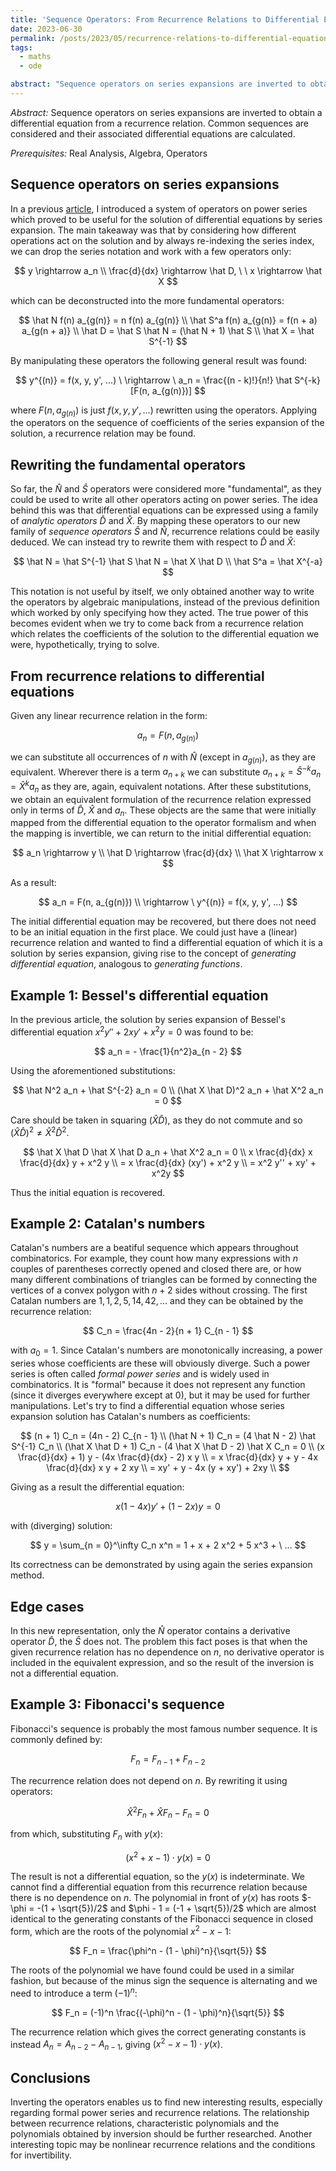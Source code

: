 ```yaml
---
title: 'Sequence Operators: From Recurrence Relations to Differential Equations'
date: 2023-06-30
permalink: /posts/2023/05/recurrence-relations-to-differential-equations/
tags:
  - maths
  - ode

abstract: "Sequence operators on series expansions are inverted to obtain a differential equation from a recurrence relation. Common sequences are considered and their associated differential equations are calculated."
---
```


_Abstract:_ Sequence operators on series expansions are inverted to obtain a differential equation from a recurrence relation. Common sequences are considered and their associated differential equations are calculated.

_Prerequisites:_ Real Analysis, Algebra, Operators

## Sequence operators on series expansions

In a previous [article](https://mattiaisgro.github.io/posts/2023/04/sequence-operators-differential-equations/), I introduced a system of operators on power series which proved to be useful for the solution of differential equations by series expansion. The main takeaway was that by considering how different operations act on the solution and by always re-indexing the series index, we can drop the series notation and work with a few operators only:

$$
y \rightarrow a_n \\
\frac{d}{dx} \rightarrow \hat D, \ \ x \rightarrow \hat X
$$

which can be deconstructed into the more fundamental operators:

$$
\hat N f(n) a_{g(n)} = n f(n) a_{g(n)} \\
\hat S^a f(n) a_{g(n)} = f(n + a) a_{g(n + a)} \\
\hat D = \hat S \hat N = (\hat N + 1) \hat S \\
\hat X = \hat S^{-1}
$$

By manipulating these operators the following general result was found:

$$
y^{(n)} = f(x, y, y', ...) \ \rightarrow \ a_n =  \frac{(n - k)!}{n!} \hat S^{-k} [F(n, a_{g(n)})]
$$

where $F(n, a_{g(n)})$ is just $f(x, y, y', ...)$ rewritten using the operators. Applying the operators on the sequence of coefficients of the series expansion of the solution, a recurrence relation may be found.

## Rewriting the fundamental operators

So far, the $\hat N$ and $\hat S$ operators were considered more "fundamental", as they could be used to write all other operators acting on power series. The idea behind this was that differential equations can be expressed using a family of *analytic operators* $\hat D$ and $\hat X$. By mapping these operators to our new family of *sequence operators* $\hat S$ and $\hat N$, recurrence relations could be easily deduced. We can instead try to rewrite them with respect to $\hat D$ and $\hat X$:

$$
\hat N = \hat S^{-1} \hat S \hat N = \hat X \hat D \\
\hat S^a = \hat X^{-a}
$$

This notation is not useful by itself, we only obtained another way to write the operators by algebraic manipulations, instead of the previous definition which worked by only specifying how they acted. The true power of this becomes evident when we try to come back from a recurrence relation which relates the coefficients of the solution to the differential equation we were, hypothetically, trying to solve.

## From recurrence relations to differential equations

Given any linear recurrence relation in the form:

$$
a_n = F(n, a_{g(n)})
$$

we can substitute all occurrences of $n$ with $\hat N$ (except in $a_{g(n)}$), as they are equivalent. Wherever there is a term $a_{n + k}$ we can substitute $a_{n + k} = \hat S^{-k} a_n = \hat X^k a_n$ as they are, again, equivalent notations. After these substitutions, we obtain an equivalent formulation of the recurrence relation expressed only in terms of $\hat D$, $\hat X$ and $a_n$. These objects are the same that were initially mapped from the differential equation to the operator formalism and when the mapping is invertible, we can return to the initial differential equation:

$$
a_n \rightarrow y \\
\hat D \rightarrow \frac{d}{dx} \\
\hat X \rightarrow x
$$

As a result:

$$
a_n = F(n, a_{g(n)}) \\
\rightarrow \ y^{(n)} = f(x, y, y', ...)
$$

The initial differential equation may be recovered, but there does not need to be an initial equation in the first place. We could just have a (linear) recurrence relation and wanted to find a differential equation of which it is a solution by series expansion, giving rise to the concept of *generating differential equation*, analogous to *generating functions*.


## Example 1: Bessel's differential equation
In the previous article, the solution by series expansion of Bessel's differential equation  $x^2 y'' + 2xy' + x^2 y = 0$ was found to be:

$$
a_n = - \frac{1}{n^2}a_{n - 2}
$$

Using the aforementioned substitutions:

$$
\hat N^2 a_n + \hat S^{-2} a_n = 0 \\
(\hat X \hat D)^2 a_n + \hat X^2 a_n = 0
$$

Care should be taken in squaring $(\hat X \hat D)$, as they do not commute and so $(\hat X \hat D)^2 \neq \hat X^2 \hat D^2$.

$$
\hat X \hat D \hat X \hat D a_n + \hat X^2 a_n = 0 \\
x \frac{d}{dx} x \frac{d}{dx} y + x^2 y \\
= x \frac{d}{dx} (xy') + x^2 y \\
= x^2 y'' + xy' + x^2y
$$

Thus the initial equation is recovered.

## Example 2: Catalan's numbers

Catalan's numbers are a beatiful sequence which appears throughout combinatorics. For example, they count how many expressions with $n$ couples of parentheses correctly opened and closed there are, or how many different combinations of triangles can be formed by connecting the vertices of a convex polygon with $n + 2$ sides without crossing. The first Catalan numbers are $1, 1, 2, 5, 14, 42, ...$ and they can be obtained by the recurrence relation:

$$
C_n = \frac{4n - 2}{n + 1} C_{n - 1}
$$

with $a_0 = 1$. Since Catalan's numbers are monotonically increasing, a power series whose coefficients are these will obviously diverge. Such a power series is often called *formal power series* and is widely used in combinatorics. It is "formal" because it does not represent any function (since it diverges everywhere except at 0), but it may be used for further manipulations. Let's try to find a differential equation whose series expansion solution has Catalan's numbers as coefficients:

$$
(n + 1) C_n = (4n - 2) C_{n - 1} \\
(\hat N + 1) C_n = (4 \hat N - 2) \hat S^{-1} C_n \\
(\hat X \hat D + 1) C_n - (4 \hat X \hat D - 2) \hat X C_n = 0 \\
(x \frac{d}{dx} + 1) y - (4x \frac{d}{dx} - 2) x y \\
= x \frac{d}{dx} y + y - 4x \frac{d}{dx} x y + 2 xy \\
= xy' + y - 4x (y + xy') + 2xy \\
$$

Giving as a result the differential equation:

$$
x(1 - 4x) y' + (1 - 2x) y = 0
$$

with (diverging) solution:

$$
y = \sum_{n = 0}^\infty C_n x^n = 1 + x + 2 x^2 + 5 x^3 + \ ...
$$

Its correctness can be demonstrated by using again the series expansion method.

## Edge cases

In this new representation, only the $\hat N$ operator contains a derivative operator $\hat D$, the $\hat S$ does not. The problem this fact poses is that when the given recurrence relation has no dependence on $n$, no derivative operator is included in the equivalent expression, and so the result of the inversion is not a differential equation.

## Example 3: Fibonacci's sequence
Fibonacci's sequence is probably the most famous number sequence. It is commonly defined by:

$$
F_n = F_{n - 1} + F_{n - 2}
$$

The recurrence relation does not depend on $n$. By rewriting it using operators:

$$
\hat X^2 F_n + \hat X F_n - F_n = 0
$$

from which, substituting $F_n$ with $y(x)$:

$$
(x^2 + x - 1) \cdot y(x) = 0
$$

The result is not a differential equation, so the $y(x)$ is indeterminate. We cannot find a differential equation from this recurrence relation because there is no dependence on $n$. The polynomial in front of $y(x)$ has roots $-\phi = -(1 + \sqrt{5})/2$ and $\phi - 1 = (-1 + \sqrt{5})/2$ which are almost identical to the generating constants of the Fibonacci sequence in closed form, which are the roots of the polynomial $x^2 - x - 1$:

$$
F_n = \frac{\phi^n - (1 - \phi)^n}{\sqrt{5}}
$$

The roots of the polynomial we have found could be used in a similar fashion, but because of the minus sign the sequence is alternating and we need to introduce a term $(-1)^n$:

$$
F_n = (-1)^n \frac{(-\phi)^n - (1 - \phi)^n}{\sqrt{5}}
$$

The recurrence relation which gives the correct generating constants is instead $A_n = A_{n-2} - A_{n-1}$, giving $(x^2 - x - 1) \cdot y(x)$.

## Conclusions

Inverting the operators enables us to find new interesting results, especially regarding formal power series and recurrence relations. The relationship between recurrence relations, characteristic polynomials and the polynomials obtained by inversion should be further researched. Another interesting topic may be nonlinear recurrence relations and the conditions for invertibility.